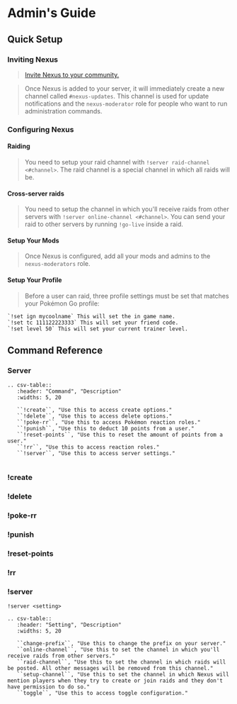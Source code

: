 # Admin's Guide

## Quick Setup

### Inviting Nexus 

> <a href="https://discord.com/oauth2/authorize?client_id=761036478783422484&permissions=1342696528&scope=bot" target="_blank">Invite Nexus to your community.</a>

> Once Nexus is added to your server, it will immediately create a new channel called `#nexus-updates`. This channel is used for update notifications and the `nexus-moderator` role for people who want to run administration commands.

### Configuring Nexus

#### Raiding

> You need to setup your raid channel with `!server raid-channel <#channel>`. The raid channel is a special channel in which all raids will be.

 ####  Cross-server raids

> You need to setup the channel in which you'll receive raids from other servers with `!server online-channel <#channel>`. You can send your raid to other servers by running `!go-live` inside a raid.

#### Setup Your Mods

> Once Nexus is configured, add all your mods and admins to the `nexus-moderators` role.

#### Setup Your Profile

> Before a user can raid, three profile settings must be set that matches your Pokémon Go profile:

    `!set ign mycoolname` This will set the in game name.
    `!set tc 111122223333` This will set your friend code.
    `!set level 50` This will set your current trainer level.

## Command Reference

### Server


```eval_rst
.. csv-table::
   :header: "Command", "Description"
   :widths: 5, 20

   ``!create``, "Use this to access create options."
   ``!delete``, "Use this to access delete options."
   ``!poke-rr``, "Use this to access Pokémon reaction roles."
   ``!punish``, "Use this to deduct 10 points from a user."
   ``!reset-points``, "Use this to reset the amount of points from a user."
   ``!rr``, "Use this to access reaction roles."
   ``!server``, "Use this to access server settings."
   
```

### !create

### !delete

### !poke-rr

### !punish

### !reset-points

### !rr

### !server

`!server <setting>`

```eval_rst
.. csv-table::
   :header: "Setting", "Description"
   :widths: 5, 20

   ``change-prefix``, "Use this to change the prefix on your server."
   ``online-channel``, "Use this to set the channel in which you'll receive raids from other servers."
   ``raid-channel``, "Use this to set the channel in which raids will be posted. All other messages will be removed from this channel."
   ``setup-channel``, "Use this to set the channel in which Nexus will mention players when they try to create or join raids and they don't have permission to do so."
   ``toggle``, "Use this to access toggle configuration."
```